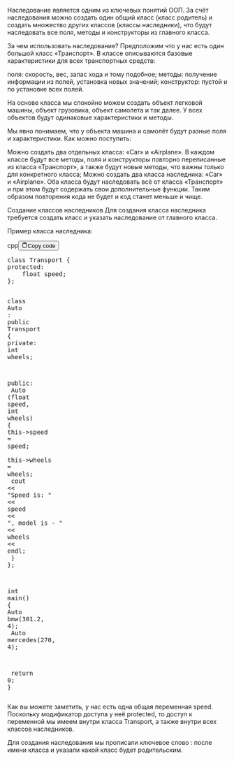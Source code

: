 <p>Наследование является одним из ключевых понятий ООП. 
За счёт наследования можно создать один общий класс (класс родитель) и создать множество других классов (классы наследники), 
что будут наследовать все поля, методы и конструкторы из главного класса.</p>
<p>За чем использовать наследование?
Предположим что у нас есть один большой класс «Транспорт». В классе описываются базовые характеристики для всех транспортных средств:</p>
<p>поля: скорость, вес, запас хода и тому подобное;
методы: получение информации из полей, установка новых значений;
конструктор: пустой и по установке всех полей.</p>
<p>На основе класса мы спокойно можем создать объект легковой машины, объект грузовика, объект самолета и так далее. 
У всех объектов будут одинаковые характеристики и методы. </p>
<p>Мы явно понимаем, что у объекта машина и самолёт будут разные поля и характеристики. Как можно поступить:</p>
<p>Можно создать два отдельных класса: «Car» и «Airplane». 
В каждом классе будут все методы, поля и конструкторы повторно переписанные из класса «Транспорт», 
а также будут новые методы, что важны только для конкретного класса;
Можно создать два класса наследника: «Car» и «Airplane». 
Оба класса будут наследовать всё от класса «Транспорт» и при этом будут содержать свои дополнительные функции. 
Таким образом повторения кода не будет и код станет меньше и чище.</p>
<p>Создание классов наследников
Для создания класса наследника требуется создать класс и указать наследование от главного класса.</p>
<p>Пример класса наследника:</p>
<div class="code-element"><div class="lang-line"><text>cpp</text><button class="copy-button" id="code670b" onclick="copyCode(code670, code670b)"><svg stroke="currentColor" fill="none" stroke-width="2" viewBox="0 0 24 24" stroke-linecap="round" stroke-linejoin="round" class="h-4 w-4" height="1em" width="1em" xmlns="http://www.w3.org/2000/svg"><path d="M16 4h2a2 2 0 0 1 2 2v14a2 2 0 0 1-2 2H6a2 2 0 0 1-2-2V6a2 2 0 0 1 2-2h2"></path><rect x="8" y="2" width="8" height="4" rx="1" ry="1"></rect></svg><text>Copy code</text></button></div><div class="code" id="code670"><div class="highlight"><pre><span></span><span class="k">class</span><span class="w"> </span><span class="nc">Transport</span><span class="w"> </span><span class="p">{</span>
<span class="k">protected</span><span class="o">:</span>
<span class="w">    </span><span class="kt">float</span><span class="w"> </span><span class="n">speed</span><span class="p">;</span>
<span class="p">};</span>

<span class="k">class</span><span class="w"> </span><span class="nc">Auto</span><span class="w"> </span><span class="o">:</span><span class="w"> </span><span class="k">public</span><span class="w"> </span><span class="n">Transport</span><span class="w"> </span><span class="p">{</span>
<span class="k">private</span><span class="o">:</span>
<span class="w">    </span><span class="kt">int</span><span class="w"> </span><span class="n">wheels</span><span class="p">;</span>

<span class="k">public</span><span class="o">:</span>
<span class="w">    </span><span class="n">Auto</span><span class="w"> </span><span class="p">(</span><span class="kt">float</span><span class="w"> </span><span class="n">speed</span><span class="p">,</span><span class="w"> </span><span class="kt">int</span><span class="w"> </span><span class="n">wheels</span><span class="p">)</span><span class="w"> </span><span class="p">{</span>
<span class="w">        </span><span class="k">this</span><span class="o">-&gt;</span><span class="n">speed</span><span class="w"> </span><span class="o">=</span><span class="w"> </span><span class="n">speed</span><span class="p">;</span>
<span class="w">        </span><span class="k">this</span><span class="o">-&gt;</span><span class="n">wheels</span><span class="w"> </span><span class="o">=</span><span class="w"> </span><span class="n">wheels</span><span class="p">;</span>
<span class="w">        </span><span class="n">cout</span><span class="w"> </span><span class="o">&lt;&lt;</span><span class="w"> </span><span class="s">&quot;Speed is: &quot;</span><span class="w"> </span><span class="o">&lt;&lt;</span><span class="w"> </span><span class="n">speed</span><span class="w"> </span><span class="o">&lt;&lt;</span><span class="w"> </span><span class="s">&quot;, model is - &quot;</span><span class="w"> </span><span class="o">&lt;&lt;</span><span class="w"> </span><span class="n">wheels</span><span class="w"> </span><span class="o">&lt;&lt;</span><span class="w"> </span><span class="n">endl</span><span class="p">;</span>
<span class="w">    </span><span class="p">}</span>
<span class="p">};</span>

<span class="kt">int</span><span class="w"> </span><span class="nf">main</span><span class="p">()</span><span class="w"> </span><span class="p">{</span>
<span class="w">    </span><span class="n">Auto</span><span class="w"> </span><span class="n">bmw</span><span class="p">(</span><span class="mf">301.2</span><span class="p">,</span><span class="w"> </span><span class="mi">4</span><span class="p">);</span>
<span class="w">    </span><span class="n">Auto</span><span class="w"> </span><span class="n">mercedes</span><span class="p">(</span><span class="mi">270</span><span class="p">,</span><span class="w"> </span><span class="mi">4</span><span class="p">);</span>

<span class="w">    </span><span class="k">return</span><span class="w"> </span><span class="mi">0</span><span class="p">;</span>
<span class="p">}</span>
</pre></div></div></div>

<p>Как вы можете заметить, у нас есть одна общая переменная speed. 
Поскольку модификатор доступа у неё protected, то доступ к переменной мы имеем 
внутри класса Transport, а также внутри всех классов наследников.</p>
<p>Для создания наследования мы прописали ключевое слово : после имени класса и указали какой класс будет родительским.</p>